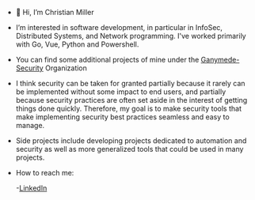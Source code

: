 - 👋 Hi, I’m Christian Miller

- I’m interested in software development, in particular in InfoSec, Distributed Systems, and Network programming. I've worked primarily with Go, Vue, Python and Powershell.
  
- You can find some additional projects of mine under the [Ganymede-Security](https://github.com/ganymede-security) Organization   
  
- I think security can be taken for granted partially because it rarely can be implemented without some impact to end users,
  and partially because security practices are often set aside in the interest of getting things done quickly.
  Therefore, my goal is to make security tools that make implementing security best practices seamless and easy to manage.

- Side projects include developing projects dedicated to automation and security as well as more generalized tools that
  could be used in many projects. 
  
- How to reach me:

    -[LinkedIn](https://www.linkedin.com/in/christian-miller-266684168/)


<!---
christianm20358/christianm20358 is a ✨ special ✨ repository because its `README.md` (this file) appears on your GitHub profile.
You can click the Preview link to take a look at your changes.
--->
